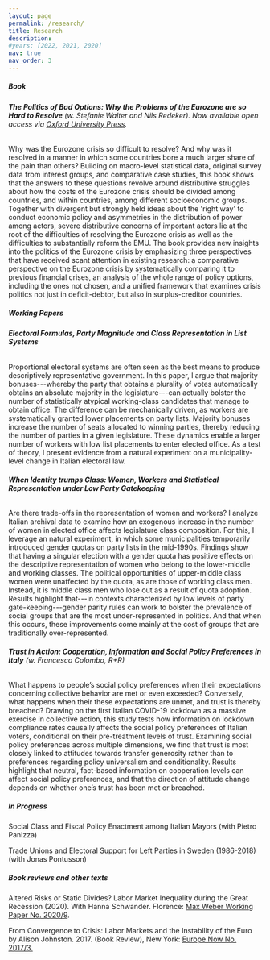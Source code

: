 ```yaml
---
layout: page
permalink: /research/
title: Research
description:
#years: [2022, 2021, 2020]
nav: true
nav_order: 3
---
```


##### **Book**

###### **The Politics of Bad Options: Why the Problems of the Eurozone are so Hard to Resolve** (w. Stefanie Walter and Nils Redeker). Now available open access via <a href="https://global.oup.com/academic/product/the-politics-of-bad-options-9780198857020?cc=ch&lang=en&">Oxford University Press</a>.

<div markdown="span" class="alert alert-info" role="alert">Why was the Eurozone crisis so difficult to resolve? And why was it resolved in a manner in which some countries bore a much larger share of the pain than others? Building on macro-level statistical data, original survey data from interest groups, and comparative case studies, this book shows that the answers to these questions revolve around distributive struggles about how the costs of the Eurozone crisis should be divided among countries, and within countries, among different socioeconomic groups. Together with divergent but strongly held ideas about the 'right way' to conduct economic policy and asymmetries in the distribution of power among actors, severe distributive concerns of important actors lie at the root of the difficulties of resolving the Eurozone crisis as well as the difficulties to substantially reform the EMU. The book provides new insights into the politics of the Eurozone crisis by emphasizing three perspectives that have received scant attention in existing research: a comparative perspective on the Eurozone crisis by systematically comparing it to previous financial crises, an analysis of the whole range of policy options, including the ones not chosen, and a unified framework that examines crisis politics not just in deficit-debtor, but also in surplus-creditor countries.</div>



##### **Working Papers**

###### **Electoral Formulas, Party Magnitude and Class Representation in List Systems**
<div markdown="span" class="alert alert-info" role="alert">Proportional electoral systems are often seen as the best means to produce descriptively representative government. In this paper, I argue that majority bonuses---whereby the party that obtains a plurality of votes automatically obtains an absolute majority in the legislature---can actually bolster the number of statistically atypical working-class candidates that manage to obtain office. The difference can be mechanically driven, as workers are systematically granted lower placements on party lists. Majority bonuses increase the number of seats allocated to winning parties, thereby reducing the number of parties in a given legislature. These dynamics enable a larger number of workers with low list placements to enter elected office. As a test of theory, I present evidence from a natural experiment on a municipality-level change in Italian electoral law.</div>


###### **When Identity trumps Class: Women, Workers and Statistical Representation under Low Party Gatekeeping**

<div markdown="span" class="alert alert-info" role="alert">Are there trade-offs in the representation of women and workers? I analyze Italian archival data to examine how an exogenous increase in the number of women in elected office affects legislature class composition. For this, I leverage an natural experiment, in which some municipalities temporarily introduced gender quotas on party lists in the mid-1990s. Findings show that having a singular election with a gender quota has positive effects on the descriptive representation of women who belong to the lower-middle and working classes. The political opportunities of upper-middle class women were unaffected by the quota, as are those of working class men. Instead, it is middle class men who lose out as a result of quota adoption. Results highlight that---in contexts characterized by low levels of party gate-keeping---gender parity rules can work to bolster the prevalence of social groups that are the most under-represented in politics. And that when this occurs, these improvements come mainly at the cost of groups that are traditionally over-represented.</div>



###### **Trust in Action: Cooperation, Information and Social Policy Preferences in Italy** (w. Francesco Colombo, R+R)

<div markdown="span" class="alert alert-info" role="alert">What happens to people’s social policy preferences when their expectations concerning collective behavior are met or even exceeded? Conversely, what happens when their these expectations are unmet, and trust is thereby breached? Drawing on the first Italian COVID-19 lockdown as a massive exercise in collective action, this study tests how information on lockdown compliance rates causally affects the social policy preferences of Italian voters, conditional on their pre-treatment levels of trust. Examining social policy preferences across multiple dimensions, we find that trust is most closely linked to attitudes towards transfer generosity rather than to preferences regarding policy universalism and conditionality. Results highlight that neutral, fact-based information on cooperation levels can affect social policy preferences, and that the direction of attitude change depends on whether one’s trust has been met or breached. </div>

##### **In Progress**

Social Class and Fiscal Policy Enactment among Italian Mayors (with Pietro Panizza)

Trade Unions and Electoral Support for Left Parties in Sweden (1986-2018) (with Jonas Pontusson)


##### **Book reviews and other texts**

Altered Risks or Static Divides? Labor Market Inequality during the Great Recession (2020). With Hanna Schwander. Florence: <a href="https://cadmus.eui.eu/bitstream/handle/1814/67752/MWP_2020_09.pdf">Max Weber Working Paper No. 2020/9</a>.


From Convergence to Crisis: Labor Markets and the Instability of the Euro by Alison Johnston. 2017. (Book Review), New York: <a href="https://www.europenowjournal.org/2017/11/01/from-convergence-to-crisis-labor-markets-and-the-instability-of-the-euro/">Europe Now No. 2017/3.





<!-- _pages/publications.md -->

<!--

<div class="publications">

{%- for y in page.years %}
  <h2 class="year">{{y}}</h2>
  {% raw %}
  {% bibliography -f papers -q @*[year={{y}}]* %}
  {% endraw %}
{% endfor %}


</div>
-->
